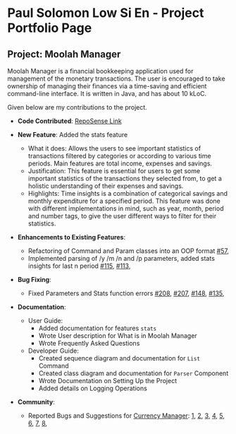 # Paul Solomon Low Si En - Project Portfolio Page

## Project: Moolah Manager
Moolah Manager is a financial bookkeeping application used for management of the monetary transactions.
The user is encouraged to take ownership of managing their finances via a time-saving and efficient command-line
interface.
It is written in Java, and has about 10 kLoC.

Given below are my contributions to the project.

* **Code Contributed**: [RepoSense Link](https://nus-cs2113-ay2223s1.github.io/tp-dashboard/?search=paullowse&breakdown=true)

* **New Feature**: Added the stats feature
    * What it does: Allows the users to see important statistics of transactions filtered by categories or according to various time periods.
    Main features are total income, expenses and savings. 
    * Justification: This feature is essential for users to get some important statistics of the transactions they selected from, to get a holistic
    understanding of their expenses and savings.
    * Highlights: Time insights is a combination of categorical savings and monthly expenditure for a specified period. This feature was done 
    with different implementations in mind, such as year, month, period and number tags, to give the user different ways to filter for their statistics.
    
 * **Enhancements to Existing Features**:
    * Refactoring of Command and Param classes into an OOP format
        [\#57](https://github.com/AY2223S1-CS2113-W12-2/tp/pull/57),
    * Implemented parsing of /y /m /n and /p parameters, added stats insights for last n period
        [\#115](https://github.com/AY2223S1-CS2113-W12-2/tp/pull/115),
        [\#113](https://github.com/AY2223S1-CS2113-W12-2/tp/pull/113),
        
 * **Bug Fixing**:
    * Fixed Parameters and Stats function errors
        [\#208](https://github.com/AY2223S1-CS2113-W12-2/tp/pull/208),
        [\#207](https://github.com/AY2223S1-CS2113-W12-2/tp/pull/207),
        [\#148](https://github.com/AY2223S1-CS2113-W12-2/tp/pull/148),
        [\#135](https://github.com/AY2223S1-CS2113-W12-2/tp/pull/135),
 
 * **Documentation**: 
     * User Guide:
         * Added documentation for features `stats`
         * Wrote User description for What is in Moolah Manager
         * Wrote Frequently Asked Questions
     * Developer Guide:
         * Created sequence diagram and documentation for `List` Command
         * Created class diagram and documentation for `Parser` Component
         * Wrote Documentation on Setting Up the Project
         * Added details on Logging Operations

* **Community**:    
    * Reported Bugs and Suggestions for [Currency Manager](https://github.com/AY2223S1-CS2113-W13-1/tp):
      [1](https://github.com/paullowse/ped/issues/1),
      [2](https://github.com/paullowse/ped/issues/2),
      [3](https://github.com/paullowse/ped/issues/3),
      [4](https://github.com/paullowse/ped/issues/4),
      [5](https://github.com/paullowse/ped/issues/5),
      [6](https://github.com/paullowse/ped/issues/6),
      [7](https://github.com/paullowse/ped/issues/7),
      [8](https://github.com/paullowse/ped/issues/8),
